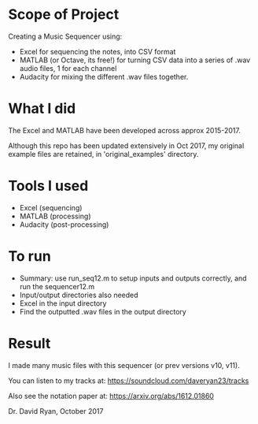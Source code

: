 # Scope of Project
Creating a Music Sequencer using:
- Excel for sequencing the notes, into CSV format
- MATLAB (or Octave, its free!) for turning CSV data
  into a series of .wav audio files, 1 for each channel
- Audacity for mixing the different .wav files together.

# What I did
The Excel and MATLAB have been developed across approx 2015-2017.

Although this repo has been updated extensively in Oct 2017,
my original example files are retained, in 'original_examples' directory.

# Tools I used
- Excel (sequencing)
- MATLAB (processing)
- Audacity (post-processing)

# To run
- Summary: use run_seq12.m to setup inputs and outputs correctly,
  and run the sequencer12.m
- Input/output directories also needed
- Excel in the input directory
- Find the outputted .wav files in the output directory

# Result
I made many music files with this sequencer (or prev versions v10, v11).

You can listen to my tracks at: https://soundcloud.com/daveryan23/tracks

Also see the notation paper at: https://arxiv.org/abs/1612.01860

Dr. David Ryan, October 2017
